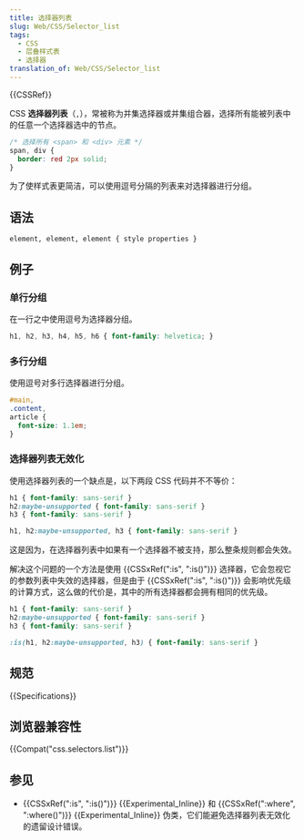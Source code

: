 ```yaml
---
title: 选择器列表
slug: Web/CSS/Selector_list
tags:
  - CSS
  - 层叠样式表
  - 选择器
translation_of: Web/CSS/Selector_list
---
```

{{CSSRef}}

CSS **选择器列表**（`,`），常被称为并集选择器或并集组合器，选择所有能被列表中的任意一个选择器选中的节点。

```css
/* 选择所有 <span> 和 <div> 元素 */
span, div {
  border: red 2px solid;
}
```

为了使样式表更简洁，可以使用逗号分隔的列表来对选择器进行分组。

## 语法

```plain
element, element, element { style properties }
```

## 例子

### 单行分组

在一行之中使用逗号为选择器分组。

```css
h1, h2, h3, h4, h5, h6 { font-family: helvetica; }
```

### 多行分组

使用逗号对多行选择器进行分组。

```css
#main,
.content,
article {
  font-size: 1.1em;
}
```

### 选择器列表无效化

使用选择器列表的一个缺点是，以下两段 CSS 代码并不不等价：

```css
h1 { font-family: sans-serif }
h2:maybe-unsupported { font-family: sans-serif }
h3 { font-family: sans-serif }
```

```css
h1, h2:maybe-unsupported, h3 { font-family: sans-serif }
```

这是因为，在选择器列表中如果有一个选择器不被支持，那么整条规则都会失效。

解决这个问题的一个方法是使用 {{CSSxRef(":is", ":is()")}} 选择器，它会忽视它的参数列表中失效的选择器，但是由于 {{CSSxRef(":is", ":is()")}} 会影响优先级的计算方式，这么做的代价是，其中的所有选择器都会拥有相同的优先级。

```css
h1 { font-family: sans-serif }
h2:maybe-unsupported { font-family: sans-serif }
h3 { font-family: sans-serif }
```

```css
:is(h1, h2:maybe-unsupported, h3) { font-family: sans-serif }
```

## 规范

{{Specifications}}

## 浏览器兼容性

{{Compat("css.selectors.list")}}

## 参见

- {{CSSxRef(":is", ":is()")}} {{Experimental_Inline}} 和 {{CSSxRef(":where", ":where()")}} {{Experimental_Inline}} 伪类，它们能避免选择器列表无效化的遗留设计错误。
